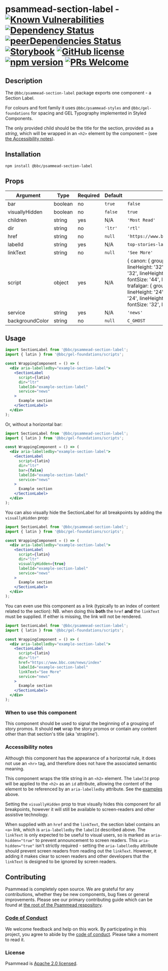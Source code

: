 # psammead-section-label - [![Known Vulnerabilities](https://snyk.io/test/github/bbc/psammead/badge.svg?targetFile=packages%2Fcomponents%2Fpsammead-section-label%2Fpackage.json)](https://snyk.io/test/github/bbc/psammead?targetFile=packages%2Fcomponents%2Fpsammead-section-label%2Fpackage.json) [![Dependency Status](https://david-dm.org/bbc/psammead.svg?path=packages/components/psammead-section-label)](https://david-dm.org/bbc/psammead?path=packages/components/psammead-section-label) [![peerDependencies Status](https://david-dm.org/bbc/psammead/peer-status.svg?path=packages/components/psammead-section-label)](https://david-dm.org/bbc/psammead?path=packages/components/psammead-section-label&type=peer) [![Storybook](https://raw.githubusercontent.com/storybooks/brand/master/badge/badge-storybook.svg?sanitize=true)](https://bbc.github.io/psammead/?path=/story/section-label--default) [![GitHub license](https://img.shields.io/badge/license-Apache%202.0-blue.svg)](https://github.com/bbc/psammead/blob/latest/LICENSE) [![npm version](https://img.shields.io/npm/v/@bbc/psammead-section-label.svg)](https://www.npmjs.com/package/@bbc/psammead-section-label) [![PRs Welcome](https://img.shields.io/badge/PRs-welcome-brightgreen.svg)](https://github.com/bbc/psammead/blob/latest/CONTRIBUTING.md)

## Description

The `@bbc/psammead-section-label` package exports one component - a Section Label.

For colours and font family it uses `@bbc/psammead-styles` and `@bbc/gel-foundations` for spacing and GEL Typography implemented in Styled Components.

The only provided child should be the title for the section, provided as a _string_, which will be wrapped in an `<h2>` element by the component – (see [the Accessibility notes](#accessibility-notes)).

## Installation

`npm install @bbc/psammead-section-label`

## Props

<!-- prettier-ignore -->
| Argument  | Type | Required | Default | Example |
| --------- | ---- | -------- | ------- | ------- |
| bar | boolean | no | `true` | `false` |
| visuallyHidden | boolean | no | `false` | `true` |
| children | string | yes | N/A | `'Most Read'` |
| dir | string | no | `'ltr'` | `'rtl'` |
| href | string | no | `null` | `'https://www.bbc/com/igbo/egwuregwu'` |
| labelId | string | yes | N/A | `top-stories-label` |
| linkText | string | no | `null` | `'See More'` |
| script | object | yes | N/A | { canon: { groupA: { fontSize: '28', lineHeight: '32',}, groupB: { fontSize: '32', lineHeight: '36' }, groupD: { fontSize: '44', lineHeight: '48' } }, trafalgar: { groupA: { fontSize: '20', lineHeight: '24' }, groupB: { fontSize: '24', lineHeight: '28' }, groupD: { fontSize: '32', lineHeight: '36' } } } |
| service | string | yes | N/A | `'news'` |
| backgroundColor | string | no | `null` | `C_GHOST` |

## Usage

```jsx
import SectionLabel from '@bbc/psammead-section-label';
import { latin } from '@bbc/gel-foundations/scripts';

const WrappingComponent = () => (
  <div aria-labelledby="example-section-label">
    <SectionLabel
      script={latin}
      dir="ltr"
      labelId="example-section-label"
      service="news"
    >
      Example section
    </SectionLabel>
  </div>
);
```

Or, without a horizontal bar:

```jsx
import SectionLabel from '@bbc/psammead-section-label';
import { latin } from '@bbc/gel-foundations/scripts';

const WrappingComponent = () => (
  <div aria-labelledby="example-section-label">
    <SectionLabel
      script={latin}
      dir="ltr"
      bar={false}
      labelId="example-section-label"
      service="news"
    >
      Example section
    </SectionLabel>
  </div>
);
```

You can also visually hide the SectionLabel for all breakpoints by adding the `visuallyHidden` prop:

```jsx
import SectionLabel from '@bbc/psammead-section-label';
import { latin } from '@bbc/gel-foundations/scripts';

const WrappingComponent = () => (
  <div aria-labelledby="example-section-label">
    <SectionLabel
      script={latin}
      dir="ltr"
      visuallyHidden={true}
      labelId="example-section-label"
      service="news"
    >
      Example section
    </SectionLabel>
  </div>
);
```

You can even use this component as a link (typically to an index of content related to the section):
NB. when doing this **both** the `href` **and** the `linkText` must be supplied. If either is missing, the link will not be rendered.

```jsx
import SectionLabel from '@bbc/psammead-section-label';
import { latin } from '@bbc/gel-foundations/scripts';

const WrappingComponent = () => (
  <div aria-labelledby="example-section-label">
    <SectionLabel
      script={latin}
      dir="ltr"
      href="https://www.bbc.com/news/index"
      labelId="example-section-label"
      linkText="See More"
      service="news"
    >
      Example section
    </SectionLabel>
  </div>
);
```

### When to use this component

This component should be used to signal the beginning of a grouping of story promos. It should **not** wrap the story promos or contain any content other than that section's title (aka 'strapline').

<!-- ### When not to use this component -->

### Accessibility notes

Although this component has the appearance of a horizontal rule, it does not use an `<hr>` tag, and therefore does not have the associated semantic meaning.

This component wraps the title string in an `<h2>` element. The `labelId` prop will be applied to the `<h2>` as an `id` attribute, allowing the content of the element to be referenced by an `aria-labelledby` attribute. See the [examples](#usage) above.

Setting the `visuallyHidden` prop to true visually hides this component for all breakpoints, however it will still be available to screen-readers and other assistive technology.

When supplied with an `href` and the `linkText`, the section label contains an `<a>` link, which is `aria-labelledby` the `labelId` described above. The `linkText` is only expected to be useful to visual users, so is marked as `aria-hidden="true"` to prevent announcement to screen readers. This `aria-hidden="true"` isn't strictly required - setting the `aria-labelledby` attribute should prevent screen readers from reading out the `linkText`. However, it adding it makes clear to screen readers and other developers that the `linkText` is designed to be ignored by screen readers.

<!-- ## Roadmap -->

## Contributing

Psammead is completely open source. We are grateful for any contributions, whether they be new components, bug fixes or general improvements. Please see our primary contributing guide which can be found at [the root of the Psammead respository](https://github.com/bbc/psammead/blob/latest/CONTRIBUTING.md).

### [Code of Conduct](https://github.com/bbc/psammead/blob/latest/CODE_OF_CONDUCT.md)

We welcome feedback and help on this work. By participating in this project, you agree to abide by the [code of conduct](https://github.com/bbc/psammead/blob/latest/CODE_OF_CONDUCT.md). Please take a moment to read it.

### License

Psammead is [Apache 2.0 licensed](https://github.com/bbc/psammead/blob/latest/LICENSE).
